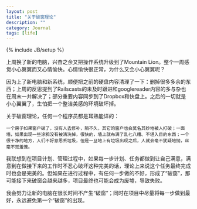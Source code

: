 ```yaml
---
layout: post
title: "关于破窗理论"
description: ""
category: Journal
tags: [life]
---
```

{% include JB/setup %}



上周换了新的电脑，兴奋之余又把操作系统升级到了Mountain Lion。整个一周感觉小心翼翼而又心情愉快。心情愉快很正常，为什么又会小心翼翼呢？


因为上了新电脑和新系统，顺便把之前的硬盘内容清理了一下：删掉很多多余的东西；上周的反思提到了Railscasts的未及时跟进和googlereader内容的多与杂也在周末一并解决了；部分重要内容同步到了Dropbox和快盘上。之后的一切就是小心翼翼了，生怕把一个整洁美感的环境破坏掉。
 
 
关于破窗理论，任何一个程序员都是耳熟能详的：

`一个房子如果窗户破了，没有人去修补，隔不久，其它的窗户也会莫名其妙地被人打破；一面墙，如果出现一些涂鸦没有被清洗掉，很快的，墙上就布满了乱七八糟、不堪入目的东西；一个很干净的地方，人们不好意思丢垃圾，但是一旦地上有垃圾出现之后，人就会毫不犹疑地抛，丝毫不觉羞愧。 `


我联想到在项目计划、管理过程中，如果每一步计划、任务都做到让自己满意，满意到在做接下来的工作时不忍心破坏这种完美的话，理论上来说这个任务最终完成时也会是完美的。但如果在进行过程中，有任何一步做的不好，形成了“破窗”，那可能接下来破窗会越来越多，项目最终也可能会成为废墟，导致失败。


我会努力让新的电脑在很长时间不产生“破窗”；同时在项目中尽量将每一步做到最好，永远避免第一个“破窗”的出现。